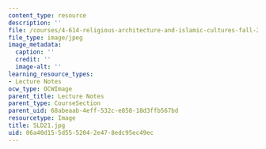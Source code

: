 ```yaml
---
content_type: resource
description: ''
file: /courses/4-614-religious-architecture-and-islamic-cultures-fall-2002/06a40d155d5552042e478edc95ec49ec_SLD21.jpg
file_type: image/jpeg
image_metadata:
  caption: ''
  credit: ''
  image-alt: ''
learning_resource_types:
- Lecture Notes
ocw_type: OCWImage
parent_title: Lecture Notes
parent_type: CourseSection
parent_uid: 68abeaab-4eff-532c-e858-18d3ffb567bd
resourcetype: Image
title: SLD21.jpg
uid: 06a40d15-5d55-5204-2e47-8edc95ec49ec
---
```

